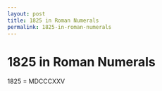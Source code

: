 ```yaml
---
layout: post
title: 1825 in Roman Numerals
permalink: 1825-in-roman-numerals
---
```


# 1825 in Roman Numerals

1825 = MDCCCXXV
